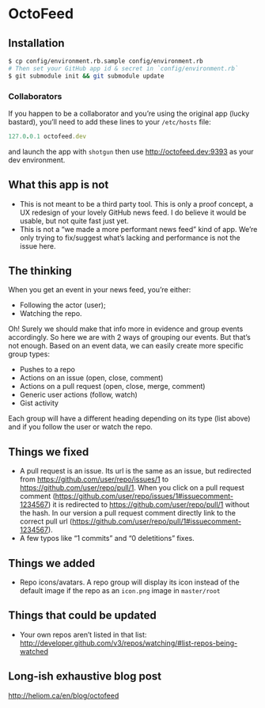 # OctoFeed

## Installation
```sh
$ cp config/environment.rb.sample config/environment.rb
# Then set your GitHub app id & secret in `config/environment.rb`
$ git submodule init && git submodule update
```

### Collaborators
If you happen to be a collaborator and you’re using the original app (lucky bastard), you’ll need to add these lines to your `/etc/hosts` file:

```rb
127.0.0.1 octofeed.dev
```

and launch the app with `shotgun` then use http://octofeed.dev:9393 as your dev environment.


## What this app is not
* This is not meant to be a third party tool. This is only a proof concept, a UX redesign of your lovely GitHub news feed. I do believe it would be usable, but not quite fast just yet.
* This is not a “we made a more performant news feed” kind of app. We’re only trying to fix/suggest what’s lacking and performance is not the issue here.


## The thinking
When you get an event in your news feed, you’re either:
* Following the actor (user);
* Watching the repo.

Oh! Surely we should make that info more in evidence and group events accordingly. So here we are with 2 ways of grouping our events. But that’s not enough. Based on an event data, we can easily create more specific group types:
* Pushes to a repo
* Actions on an issue (open, close, comment)
* Actions on a pull request (open, close, merge, comment)
* Generic user actions (follow, watch)
* Gist activity

Each group will have a different heading depending on its type (list above) and if you follow the user or watch the repo.


## Things we fixed
* A pull request is an issue. Its url is the same as an issue, but redirected from https://github.com/user/repo/issues/1 to https://github.com/user/repo/pull/1. When you click on a pull request comment (https://github.com/user/repo/issues/1#issuecomment-1234567) it is redirected to https://github.com/user/repo/pull/1 without the hash. In our version a pull request comment directly link to the correct pull url (https://github.com/user/repo/pull/1#issuecomment-1234567).
* A few typos like “1 commits” and “0 deletitions” fixes.

## Things we added
* Repo icons/avatars. A repo group will display its icon instead of the default image if the repo as an `icon.png` image in `master/root`

## Things that could be updated
* Your own repos aren’t listed in that list: http://developer.github.com/v3/repos/watching/#list-repos-being-watched

## Long-ish exhaustive blog post
http://heliom.ca/en/blog/octofeed
